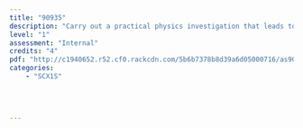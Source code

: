 ```yaml
---
title: "90935"
description: "Carry out a practical physics investigation that leads to a linear mathematical relationship, with direction"
level: "1"
assessment: "Internal"
credits: "4"
pdf: "http://c1940652.r52.cf0.rackcdn.com/5b6b7378b8d39a6d05000716/as90935.pdf"
categories:
    - "SCX1S"
    
    
    
    
---
```

